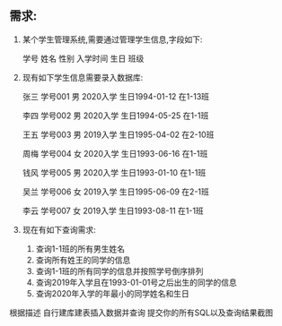 ## 需求:

1. 某个学生管理系统,需要通过管理学生信息,字段如下:

   学号 姓名 性别 入学时间 生日 班级

2. 现有如下学生信息需要录入数据库:

   张三 学号001 男 2020入学 生日1994-01-12 在1-13班

   李四 学号002 男 2020入学 生日1994-05-25 在1-1班

   王五 学号003 男 2019入学 生日1995-04-02 在2-10班

   周梅 学号004 女 2020入学 生日1993-06-16 在1-1班

   钱风 学号005 男 2020入学 生日1993-01-10 在1-1班

   吴兰 学号006 女 2019入学 生日1995-06-09 在2-1班

   李云 学号007 女 2019入学 生日1993-08-11 在1-1班

3. 现在有如下查询需求:
   1. 查询1-1班的所有男生姓名
   2. 查询所有姓王的同学的信息
   3. 查询1-1班的所有同学的信息并按照学号倒序排列
   4. 查询2019年入学且在1993-01-01号之后出生的同学的信息
   5. 查询2020年入学的年最小的同学姓名和生日

根据描述 自行建库建表插入数据并查询 提交你的所有SQL以及查询结果截图